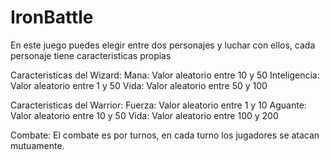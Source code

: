# IronBattle

En este juego puedes elegir entre dos personajes y luchar con ellos, cada personaje tiene caracteristicas propias

Caracteristicas del Wizard:
Mana: Valor aleatorio entre 10 y 50
Inteligencia: Valor aleatorio entre 1 y 50
Vida: Valor aleatorio entre 50 y 100

Caracteristicas del Warrior:
Fuerza: Valor aleatorio entre 1 y 10
Aguante: Valor aleatorio entre 10 y 50
Vida: Valor aleatorio entre 100 y 200

Combate:
El combate es por turnos, en cada turno los jugadores se atacan mutuamente.
